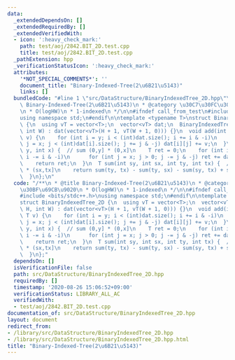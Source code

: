 ```yaml
---
data:
  _extendedDependsOn: []
  _extendedRequiredBy: []
  _extendedVerifiedWith:
  - icon: ':heavy_check_mark:'
    path: test/aoj/2842.BIT_2D.test.cpp
    title: test/aoj/2842.BIT_2D.test.cpp
  _pathExtension: hpp
  _verificationStatusIcon: ':heavy_check_mark:'
  attributes:
    '*NOT_SPECIAL_COMMENTS*': ''
    document_title: "Binary-Indexed-Tree(2\u6B21\u5143)"
    links: []
  bundledCode: "#line 1 \"src/DataStructure/BinaryIndexedTree_2D.hpp\"\n/**\n * @title\
    \ Binary-Indexed-Tree(2\u6B21\u5143)\n * @category \u30C7\u30FC\u30BF\u69CB\u9020\
    \n * O(logHW)\n * 1-indexed\n */\n\n#ifndef call_from_test\n#include <bits/stdc++.h>\n\
    using namespace std;\n#endif\n\ntemplate <typename T>\nstruct BinaryIndexedTree_2D\
    \ {\n  using vT = vector<T>;\n  vector<vT> dat;\n  BinaryIndexedTree_2D(int H,\
    \ int W) : dat(vector<vT>(H + 1, vT(W + 1, 0))) {}\n  void add(int y, int x, T\
    \ v) {\n    for (int i = y; i < (int)dat.size(); i += i & -i)\n      for (int\
    \ j = x; j < (int)dat[i].size(); j += j & -j) dat[i][j] += v;\n  }\n  T sum(int\
    \ y, int x) {  // sum (0,y] * (0,x]\n    T ret = 0;\n    for (int i = y; i > 0;\
    \ i -= i & -i)\n      for (int j = x; j > 0; j -= j & -j) ret += dat[i][j];\n\
    \    return ret;\n  }\n  T sum(int sy, int sx, int ty, int tx) {  // sum (sy,ty]\
    \ * (sx,tx]\n    return sum(ty, tx) - sum(ty, sx) - sum(sy, tx) + sum(sy, sx);\n\
    \  }\n};\n"
  code: "/**\n * @title Binary-Indexed-Tree(2\u6B21\u5143)\n * @category \u30C7\u30FC\
    \u30BF\u69CB\u9020\n * O(logHW)\n * 1-indexed\n */\n\n#ifndef call_from_test\n\
    #include <bits/stdc++.h>\nusing namespace std;\n#endif\n\ntemplate <typename T>\n\
    struct BinaryIndexedTree_2D {\n  using vT = vector<T>;\n  vector<vT> dat;\n  BinaryIndexedTree_2D(int\
    \ H, int W) : dat(vector<vT>(H + 1, vT(W + 1, 0))) {}\n  void add(int y, int x,\
    \ T v) {\n    for (int i = y; i < (int)dat.size(); i += i & -i)\n      for (int\
    \ j = x; j < (int)dat[i].size(); j += j & -j) dat[i][j] += v;\n  }\n  T sum(int\
    \ y, int x) {  // sum (0,y] * (0,x]\n    T ret = 0;\n    for (int i = y; i > 0;\
    \ i -= i & -i)\n      for (int j = x; j > 0; j -= j & -j) ret += dat[i][j];\n\
    \    return ret;\n  }\n  T sum(int sy, int sx, int ty, int tx) {  // sum (sy,ty]\
    \ * (sx,tx]\n    return sum(ty, tx) - sum(ty, sx) - sum(sy, tx) + sum(sy, sx);\n\
    \  }\n};"
  dependsOn: []
  isVerificationFile: false
  path: src/DataStructure/BinaryIndexedTree_2D.hpp
  requiredBy: []
  timestamp: '2020-08-26 15:06:52+09:00'
  verificationStatus: LIBRARY_ALL_AC
  verifiedWith:
  - test/aoj/2842.BIT_2D.test.cpp
documentation_of: src/DataStructure/BinaryIndexedTree_2D.hpp
layout: document
redirect_from:
- /library/src/DataStructure/BinaryIndexedTree_2D.hpp
- /library/src/DataStructure/BinaryIndexedTree_2D.hpp.html
title: "Binary-Indexed-Tree(2\u6B21\u5143)"
---
```

